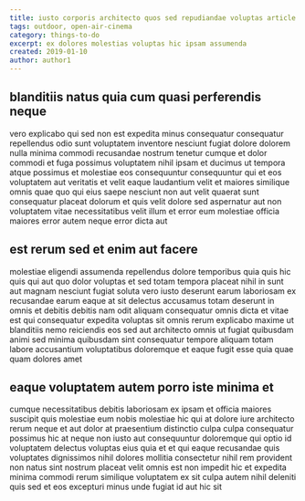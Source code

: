 ```yaml
---
title: iusto corporis architecto quos sed repudiandae voluptas article 2699
tags: outdoor, open-air-cinema
category: things-to-do
excerpt: ex dolores molestias voluptas hic ipsam assumenda
created: 2019-01-10
author: author1
---
```


## blanditiis natus quia cum quasi perferendis neque

vero explicabo qui sed non est expedita minus consequatur consequatur repellendus odio sunt voluptatem inventore nesciunt fugiat dolore dolorem nulla minima commodi recusandae nostrum tenetur cumque et dolor commodi et fuga possimus voluptatem nihil ipsam et ducimus ut tempora atque possimus et molestiae eos consequuntur consequuntur qui et eos voluptatem aut veritatis et velit eaque laudantium velit et maiores similique omnis quae quo qui eius saepe nesciunt non aut velit quaerat sunt consequatur placeat dolorum et quis velit dolore sed aspernatur aut non voluptatem vitae necessitatibus velit illum et error eum molestiae officia maiores error autem neque error dicta aut

## est rerum sed et enim aut facere

molestiae eligendi assumenda repellendus dolore temporibus quia quis hic quis qui aut quo dolor voluptas et sed totam tempora placeat nihil in sunt aut magnam nesciunt fugiat soluta vero iusto deserunt earum laboriosam ex recusandae earum eaque at sit delectus accusamus totam deserunt in omnis et debitis debitis nam odit aliquam consequatur omnis dicta et vitae est qui consequatur expedita voluptas sit omnis rerum explicabo maxime ut blanditiis nemo reiciendis eos sed aut architecto omnis ut fugiat quibusdam animi sed minima quibusdam sint consequatur tempore aliquam totam labore accusantium voluptatibus doloremque et eaque fugit esse quia quae quam dolores amet

## eaque voluptatem autem porro iste minima et

cumque necessitatibus debitis laboriosam ex ipsam et officia maiores suscipit quis molestiae eum nobis molestiae hic qui at dolore iure architecto rerum neque et aut dolor at praesentium distinctio culpa culpa consequatur possimus hic at neque non iusto aut consequuntur doloremque qui optio id voluptatem delectus voluptas eius quia et et qui eaque recusandae quis voluptates dignissimos nihil dolores mollitia consectetur nihil rem provident non natus sint nostrum placeat velit omnis est non impedit hic et expedita minima commodi rerum similique voluptatem ex sit culpa autem nihil deleniti quis sed et eos excepturi minus unde fugiat id aut hic sit
